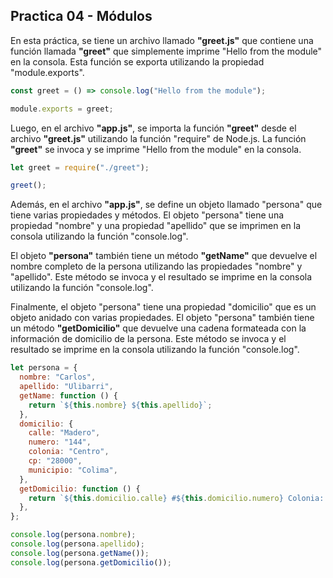 
## Practica 04 - Módulos

En esta práctica, se tiene un archivo llamado **"greet.js"** que contiene una función llamada **"greet"** que simplemente imprime "Hello from the module" en la consola. Esta función se exporta utilizando la propiedad "module.exports".

```js
const greet = () => console.log("Hello from the module");

module.exports = greet;

```

Luego, en el archivo **"app.js"**, se importa la función **"greet"** desde el archivo **"greet.js"** utilizando la función "require" de Node.js. La función **"greet"** se invoca y se imprime "Hello from the module" en la consola.

```js
let greet = require("./greet");

greet();
```

Además, en el archivo **"app.js"**, se define un objeto llamado "persona" que tiene varias propiedades y métodos. El objeto "persona" tiene una propiedad "nombre" y una propiedad "apellido" que se imprimen en la consola utilizando la función "console.log".

El objeto **"persona"** también tiene un método **"getName"** que devuelve el nombre completo de la persona utilizando las propiedades "nombre" y "apellido". Este método se invoca y el resultado se imprime en la consola utilizando la función "console.log".

Finalmente, el objeto "persona" tiene una propiedad "domicilio" que es un objeto anidado con varias propiedades. El objeto "persona" también tiene un método **"getDomicilio"** que devuelve una cadena formateada con la información de domicilio de la persona. Este método se invoca y el resultado se imprime en la consola utilizando la función "console.log".

```js
let persona = {
  nombre: "Carlos",
  apellido: "Ulibarri",
  getName: function () {
    return `${this.nombre} ${this.apellido}`;
  },
  domicilio: {
    calle: "Madero",
    numero: "144",
    colonia: "Centro",
    cp: "28000",
    municipio: "Colima",
  },
  getDomicilio: function () {
    return `${this.domicilio.calle} #${this.domicilio.numero} Colonia: ${this.domicilio.colonia} CP: ${this.domicilio.cp}, ${this.domicilio.municipio}`;
  },
};

console.log(persona.nombre);
console.log(persona.apellido);
console.log(persona.getName());
console.log(persona.getDomicilio());
```